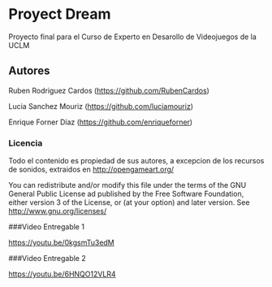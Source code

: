 # Proyect Dream

Proyecto final para el Curso de Experto en Desarollo de Videojuegos de la UCLM

## Autores

Ruben Rodriguez Cardos (https://github.com/RubenCardos)

Lucia Sanchez Mouriz (https://github.com/luciamouriz)

Enrique Forner Díaz (https://github.com/enriqueforner)

### Licencia

Todo el contenido es propiedad de sus autores, a excepcion de los recursos de sonidos, extraidos en http://opengameart.org/

You can redistribute and/or modify this file under the terms of the GNU General Public License ad published by the Free Software Foundation, either version 3 of the License, or (at your option) and later version. See http://www.gnu.org/licenses/

###Video Entregable 1

https://youtu.be/0kgsmTu3edM

###Video Entregable 2

https://youtu.be/6HNQO12VLR4
